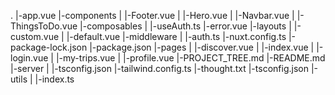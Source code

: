 .
 |-app.vue
 |-components
 | |-Footer.vue
 | |-Hero.vue
 | |-Navbar.vue
 | |-ThingsToDo.vue
 |-composables
 | |-useAuth.ts
 |-error.vue
 |-layouts
 | |-custom.vue
 | |-default.vue
 |-middleware
 | |-auth.ts
 |-nuxt.config.ts
 |-package-lock.json
 |-package.json
 |-pages
 | |-discover.vue
 | |-index.vue
 | |-login.vue
 | |-my-trips.vue
 | |-profile.vue
 |-PROJECT_TREE.md
 |-README.md
 |-server
 | |-tsconfig.json
 |-tailwind.config.ts
 |-thought.txt
 |-tsconfig.json
 |-utils
 | |-index.ts